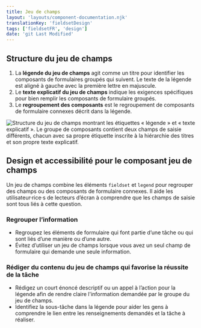 ```yaml
---
title: Jeu de champs
layout: 'layouts/component-documentation.njk'
translationKey: 'fieldsetDesign'
tags: ['fieldsetFR', 'design']
date: 'git Last Modified'
---
```


## Structure du jeu de champs

<ol class="anatomy-list">
  <li>La <strong>légende du jeu de champs</strong> agit comme un titre pour identifier les composants de formulaires groupés qui suivent. Le texte de la légende est aligné à gauche avec la première lettre en majuscule.</li>
  <li>Le <strong>texte explicatif du jeu de champs</strong> indique les exigences spécifiques pour bien remplir les composants de formulaire groupés.</li>
  <li>Le <strong>regroupement des composants</strong> est le regroupement de composants de formulaire connexes décrit dans la légende.</li>
</ol>

<img class="b-sm b-default p-300" src="/images/fr/components/anatomy/gcds-fieldset-anatomy.svg" alt="Structure du jeu de champs montrant les étiquettes « légende » et « texte explicatif ». Le groupe de composants contient deux champs de saisie différents, chacun avec sa propre étiquette inscrite à la hiérarchie des titres et son propre texte explicatif."/>

## Design et accessibilité pour le composant jeu de champs

Un jeu de champs combine les éléments `fieldset` et `legend` pour regrouper des champs ou des composants de formulaire connexes. Il aide les utilisateur·rice·s de lecteurs d’écran à comprendre que les champs de saisie sont tous liés à cette question.

### Regrouper l’information

- Regroupez les éléments de formulaire qui font partie d’une tâche ou qui sont liés d’une manière ou d’une autre.
- Évitez d’utiliser un jeu de champs lorsque vous avez un seul champ de formulaire qui demande une seule information. 

### Rédiger du contenu du jeu de champs qui favorise la réussite de la tâche

- Rédigez un court énoncé descriptif ou un appel à l’action pour la légende afin de rendre claire l'information demandée par le groupe du jeu de champs.
- Identifiez la sous-tâche dans la légende pour aider les gens à comprendre le lien entre les renseignements demandés et la tâche à réaliser.

